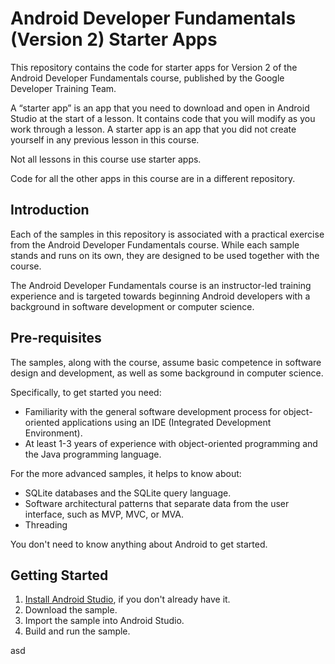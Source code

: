 Android Developer Fundamentals (Version 2) Starter Apps
=======================================================

This repository contains the code for starter apps for Version 2 of
the  Android Developer Fundamentals course, published by the Google
Developer Training Team.

A “starter app” is an app that you need to download and open in
Android Studio at the start of a lesson. It contains code that you
will modify as you work through a lesson. A starter app is an app that
you did not create yourself in any previous lesson in this course.

Not all lessons in this course use starter apps.

Code for all the other apps in this course are in a different repository.

Introduction
------------

Each of the samples in this repository is associated with a practical
exercise from the Android Developer Fundamentals course. While each
sample stands and runs on its own, they are designed to be used
together with the course.

The Android Developer Fundamentals course is an instructor-led training
experience and is targeted towards beginning Android developers with a
background in software development or computer science.

Pre-requisites
--------------

The samples, along with the course, assume basic competence in software
design and development, as well as some background in computer science.

Specifically, to get started you need:

- Familiarity with the general software development process for object-oriented
applications using an IDE (Integrated Development Environment).
- At least 1-3 years of experience with object-oriented programming and
the Java programming language.

For the more advanced samples, it helps to know about:

- SQLite databases and the SQLite query language.
- Software architectural patterns that separate data from the user interface,
such as MVP, MVC, or MVA.
- Threading

You don't need to know anything about Android to get started.

Getting Started
---------------

1. [Install Android Studio](https://developer.android.com/studio/install.html),
if you don't already have it.
2. Download the sample.
2. Import the sample into Android Studio.
3. Build and run the sample.


asd

